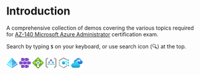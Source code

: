 # Introduction

A comprehensive collection of demos covering the various topics required for [AZ-140 Microsoft Azure Administrator](https://docs.microsoft.com/en-us/learn/certifications/exams/az-104) certification exam.

Search by typing **`S`** on your keyboard, or use search icon (🔍) at the top.

<img src="icons/ad.svg" width=30> </img>
<img src="icons/aks.svg" width=30> </img>
<img src="icons/lb.svg" width=30> </img>
<img src="icons/mg.svg" width=30> </img>
<img src="icons/policy.svg" width=30> </img>
<img src="icons/rsv.svg" width=30> </img>